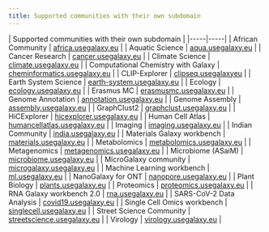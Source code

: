 ```yaml
---
title: Supported communities with their own subdomain
---
```




| Supported communities with their own subdomain |
|-----|-----|
| African Community | [africa.usegalaxy.eu](https://africa.usegalaxy.eu) |
| Aquatic Science | [aqua.usegalaxy.eu](https://aqua.usegalaxy.eu) |
| Cancer Research | [cancer.usegalaxy.eu](https://cancer.usegalaxy.eu) |
| Climate Science | [climate.usegalaxy.eu](https://climate.usegalaxy.eu) |
| Computational Chemistry with Galaxy | [cheminformatics.usegalaxy.eu](https://cheminformatics.usegalaxy.eu) |
| CLIP-Explorer | [clipseq.usegalaxyeu](https://clipseq.usegalaxy.eu) |
| Earth System Science | [earth-system.usegalaxy.eu](https://earth-system.usegalaxy.eu) |
| Ecology | [ecology.usegalaxy.eu](https://ecology.usegalaxy.eu) |
| Erasmus MC | [erasmusmc.usegalaxy.eu](https://erasmusmc.usegalaxy.eu) |
| Genome Annotation | [annotation.usegalaxy.eu](https://annotation.usegalaxy.eu) |
| Genome Assembly | [assembly.usegalaxy.eu](https://assembly.usegalaxy.eu) |
| GraphClust2 | [graphclust.usegalaxy.eu](https://graphclust.usegalaxy.eu) |
| HiCExplorer | [hicexplorer.usegalaxy.eu](https://hicexplorer.usegalaxy.eu) |
| Human Cell Atlas | [humancellatlas.usegalaxy.eu](https://humancellatlas.usegalaxy.eu) |
| Imaging | [imaging.usegalaxy.eu](https://imaging.usegalaxy.eu) |
| Indian Community | [india.usegalaxy.eu](https://india.usegalaxy.eu) |
| Materials Galaxy workbench | [materials.usegalaxy.eu](https://materials.usegalaxy.eu) |
| Metabolomics | [metabolomics.usegalaxy.eu](https://metabolomics.usegalaxy.eu) |
| Metagenomics | [metagenomics.usegalaxy.eu](https://metagenomics.usegalaxy.eu) |
| Microbiome (ASaiM) | [microbiome.usegalaxy.eu](https://microbiome.usegalaxy.eu) |
| MicroGalaxy community | [microgalaxy.usegalaxy.eu](https://microgalaxy.usegalaxy.eu) |
| Machine Learning workbench | [ml.usegalaxy.eu](https://ml.usegalaxy.eu) |
| NanoGalaxy for ONT | [nanopore.usegalaxy.eu](https://nanopore.usegalaxy.eu) |
| Plant Biology | [plants.usegalaxy.eu](https://plants.usegalaxy.eu) |
| Proteomics | [proteomics.usegalaxy.eu](https://proteomics.usegalaxy.eu) |
| RNA Galaxy workbench 2.0 | [rna.usegalaxy.eu](https://rna.usegalaxy.eu) |
| SARS-CoV-2 Data Analysis | [covid19.usegalaxy.eu](https://covid19.usegalaxy.eu) |
| Single Cell Omics workbench | [singlecell.usegalaxy.eu](https://singlecell.usegalaxy.eu) |
| Street Science Community | [streetscience.usegalaxy.eu](https://streetscience.usegalaxy.eu) |
| Virology | [virology.usegalaxy.eu](https://virology.usegalaxy.eu) |
